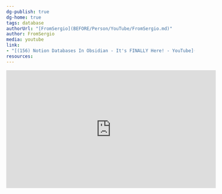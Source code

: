 ```yaml
---
dg-publish: true
dg-home: true
tags: database
authorUrl: "[FromSergio](BEFORE/Person/YouTube/FromSergio.md)"
author: FromSergio
media: youtube
link: 
- "[(156) Notion Databases In Obsidian - It's FINALLY Here! - YouTube](https://www.youtube.com/watch?v=9oaEOFPxT9g)"
resources:
---
```


<iframe width="560" height="315" src="https://www.youtube.com/embed/9oaEOFPxT9g" title="YouTube video player" frameborder="0" allow="accelerometer; autoplay; clipboard-write; encrypted-media; gyroscope; picture-in-picture; web-share" allowfullscreen></iframe>
